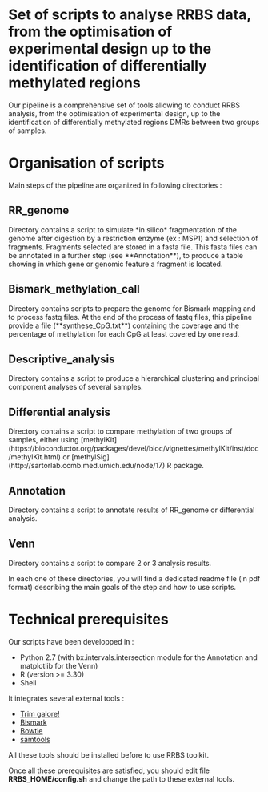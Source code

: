 Set of scripts to analyse RRBS data, from the optimisation of experimental design up to the identification of differentially methylated regions
=======

Our pipeline is a comprehensive set of tools allowing to conduct RRBS analysis, from the optimisation of experimental design, up to the identification of differentially methylated regions DMRs between two groups of samples.

<H1>Organisation of scripts</H1>

Main steps of the pipeline are organized in following directories :

<H2>RR_genome</H2>
Directory contains a script to simulate *in silico* fragmentation of the genome after digestion by a restriction enzyme (ex : MSP1) and selection of fragments. Fragments selected are stored in a fasta file. This fasta files can be annotated in a further step (see **Annotation**), to produce a table showing in which gene or genomic feature a fragment is located.

<H2>Bismark_methylation_call</H2>
Directory contains scripts to prepare the genome for Bismark mapping and to process fastq files.	
At the end of the process of fastq files, this pipeline provide a file (**synthese_CpG.txt**) containing the coverage and the percentage of methylation for each CpG at least covered by one read.

<H2>Descriptive_analysis</H2>
Directory contains a script to produce a hierarchical clustering and principal component analyses of several samples.

<H2>Differential analysis</H2>
Directory contains a script to compare methylation of two groups of samples, either using [methylKit](https://bioconductor.org/packages/devel/bioc/vignettes/methylKit/inst/doc/methylKit.html) or [methylSig](http://sartorlab.ccmb.med.umich.edu/node/17) R package.

<H2>Annotation</H2>
Directory contains a script to annotate results of RR_genome or differential analysis.

<H2>Venn</H2>
Directory contains a script to compare 2 or 3 analysis results.

In each one of these directories, you will find a dedicated readme file (in pdf format) describing the main goals of the step and how to use scripts.

<H1>Technical prerequisites</H1>

Our scripts have been developped in :
* Python 2.7 (with bx.intervals.intersection module for the Annotation and matplotlib for the Venn)
* R (version >= 3.30)
* Shell

It integrates several external tools :
* [Trim galore!](http://www.bioinformatics.babraham.ac.uk/projects/trim_galore/)
* [Bismark](http://www.bioinformatics.babraham.ac.uk/projects/bismark)
* [Bowtie](http://bowtie-bio.sourceforge.net/index.shtml)
* [samtools](http://samtools.sourceforge.net/)

All these tools should be installed before to use RRBS toolkit.

Once all these prerequisites are satisfied, you should edit file **RRBS_HOME/config.sh** and change the path to these external tools.

